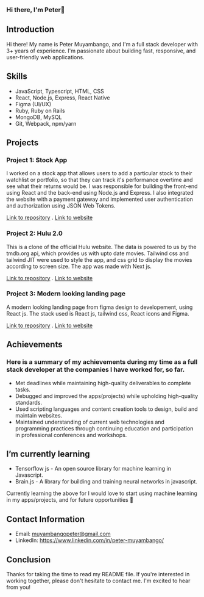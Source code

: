 ### Hi there, I'm Peter👋

## Introduction

Hi there! My name is Peter Muyambango, and I'm a full stack developer with 3+ years of experience. I'm passionate about building fast, responsive, and user-friendly web applications.

## Skills

- JavaScript, Typescript, HTML, CSS
- React, Node.js, Express, React Native
- Figma (UI/UX)
- Ruby, Ruby on Rails
- MongoDB, MySQL
- Git, Webpack, npm/yarn

## Projects

### Project 1: Stock App

I worked on a stock app that allows users to add a particular stock to their watchlist or portfolio, so that they can track it's performance overtime and see what their returns would be. I was responsible for building the front-end using React and the back-end using Node.js and Express. I also integrated the website with a payment gateway and implemented user authentication and authorization using JSON Web Tokens.

[Link to repository](https://github.com/peterbeeshop/react-stock-app) .
[Link to website](https://wallstreetfinds.netlify.app)

### Project 2: Hulu 2.0

This is a clone of the official Hulu website. The data is powered to us by the tmdb.org api, which provides us with upto date movies. Tailwind css and tailwind JIT were used to style the app, and css grid to display the movies according to screen size. The app was made with Next js.

[Link to repository](https://github.com/peterbeeshop/hulu-clone) .
[Link to website](https://petershuluclone.netlify.app)

### Project 3: Modern looking landing page

A modern looking landing page from figma design to developement, using React js. The stack used is React js, tailwind css, React icons and Figma.

[Link to repository](https://github.com/peterbeeshop/GPT-3-landing-page) .
[Link to website](https://modernlandingpage.netlify.app/)

## Achievements
### Here is a summary of my achievements during my time as a full stack developer at the companies I have worked for, so far.

- Met deadlines while maintaining high-quality deliverables to complete tasks.
- Debugged and improved the apps(projects) while upholding high-quality standards.
- Used scripting languages and content creation tools to design, build and maintain websites.
- Maintained understanding of current web technologies and programming practices through continuing education and participation in professional conferences and workshops.

## I’m currently learning

- Tensorflow js - An open source library for machine learning in Javascript.
- Brain.js - A library for building and training neural networks in javascript.

Currently learning the above for I would love to start using machine learning in my apps/projects, and for future opportunities 🚀 

## Contact Information

- Email: muyambangopeter@gmail.com
- LinkedIn: https://www.linkedin.com/in/peter-muyambango/

## Conclusion

Thanks for taking the time to read my README file. If you're interested in working together, please don't hesitate to contact me. I'm excited to hear from you!
